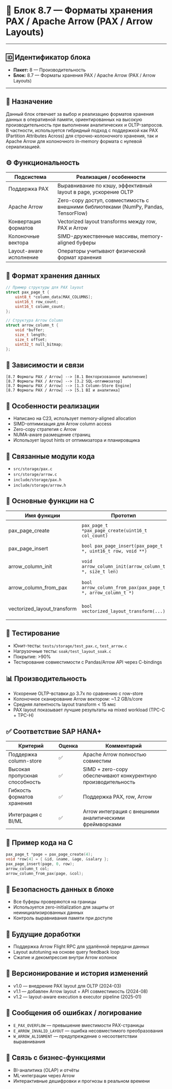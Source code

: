 # 🧱 Блок 8.7 — Форматы хранения PAX / Apache Arrow (PAX / Arrow Layouts)

---

## 🆔 Идентификатор блока

* **Пакет:** 8 — Производительность
* **Блок:** 8.7 — Форматы хранения PAX / Apache Arrow (PAX / Arrow Layouts)

---

## 🎯 Назначение

Данный блок отвечает за выбор и реализацию форматов хранения данных в оперативной памяти, ориентированных на высокую производительность при выполнении аналитических и OLTP-запросов. В частности, используется гибридный подход с поддержкой как PAX (Partition Attributes Across) для строчно-колоночного хранения, так и Apache Arrow для колоночного in-memory формата с нулевой сериализацией.

## ⚙️ Функциональность

| Подсистема              | Реализация / особенности                                                            |
| ----------------------- | ----------------------------------------------------------------------------------- |
| Поддержка PAX           | Выравнивание по кэшу, эффективный layout в page, ускорение OLTP                     |
| Apache Arrow            | Zero-copy доступ, совместимость с внешними библиотеками (NumPy, Pandas, TensorFlow) |
| Конвертация форматов    | Vectorized layout transforms между row, PAX и Arrow                                 |
| Колоночные вектора      | SIMD-дружественные массивы, memory-aligned буферы                                   |
| Layout-aware исполнение | Операторы учитывают физический формат хранения                                      |

## 💾 Формат хранения данных

```c
// Пример структуры для PAX layout
struct pax_page_t {
    uint8_t *column_data[MAX_COLUMNS];
    uint16_t row_count;
    uint16_t column_count;
};

// Структура Arrow Column
struct arrow_column_t {
    void *buffer;
    size_t length;
    size_t offset;
    uint32_t null_bitmap;
};
```

## 🔄 Зависимости и связи

```plantuml
[8.7 Форматы PAX / Arrow] --> [8.1 Векторизованное выполнение]
[8.7 Форматы PAX / Arrow] --> [3.2 SQL-оптимизатор]
[8.7 Форматы PAX / Arrow] --> [1.3 Column-Store Engine]
[8.7 Форматы PAX / Arrow] --> [5.1 BI и аналитика]
```

## 🧠 Особенности реализации

* Написано на C23, использует memory-aligned allocation
* SIMD-оптимизация для Arrow column access
* Zero-copy стратегия с Arrow
* NUMA-aware размещение страниц
* Использует layout hints от оптимизатора и планировщика

## 📂 Связанные модули кода

* `src/storage/pax.c`
* `src/storage/arrow.c`
* `include/storage/pax.h`
* `include/storage/arrow.h`

## 🔧 Основные функции на C

| Имя функции                   | Прототип                                                     | Описание                              |
| ----------------------------- | ------------------------------------------------------------ | ------------------------------------- |
| pax\_page\_create             | `pax_page_t *pax_page_create(uint16_t col_count)`            | Создание новой PAX-страницы           |
| pax\_page\_insert             | `bool pax_page_insert(pax_page_t *, uint16_t row, void **)`  | Вставка строки в PAX layout           |
| arrow\_column\_init           | `void arrow_column_init(arrow_column_t *, size_t len)`       | Инициализация колонки в Arrow формате |
| arrow\_column\_from\_pax      | `bool arrow_column_from_pax(pax_page_t *, arrow_column_t *)` | Трансформация данных из PAX в Arrow   |
| vectorized\_layout\_transform | `bool vectorized_layout_transform(...)`                      | Универсальный layout трансформатор    |

## 🧪 Тестирование

* Юнит-тесты: `tests/storage/test_pax.c`, `test_arrow.c`
* Нагрузочные тесты: `soak/test_layout_soak.c`
* Покрытие: >90%
* Тестирование совместимости с Pandas/Arrow API через C-bindings

## 📊 Производительность

* Ускорение OLTP-вставки до 3.7x по сравнению с row-store
* Колоночное сканирование Arrow вектором: \~1.2 GB/s/core
* Средняя латентность layout transform < 15 мкс
* PAX layout показывает лучшие результаты на mixed workload (TPC-C + TPC-H)

## ✅ Соответствие SAP HANA+

| Критерий                       | Оценка | Комментарий                                                   |
| ------------------------------ | ------ | ------------------------------------------------------------- |
| Поддержка column-store         | ✅      | Apache Arrow полностью совместим                              |
| Высокая пропускная способность | ✅      | SIMD + zero-copy обеспечивают конкурентную производительность |
| Гибкость форматов хранения     | ✅      | Поддержка PAX, row, Arrow                                     |
| Интеграция с BI/ML             | ✅      | Arrow интеграция с внешними аналитическими фреймворками       |

## 📎 Пример кода на C

```c
pax_page_t *page = pax_page_create(4);
void *row[4] = { &id, &name, &age, &salary };
pax_page_insert(page, 0, row);
arrow_column_t col;
arrow_column_from_pax(page, &col);
```

## 🔐 Безопасность данных в блоке

* Все буферы проверяются на границы
* Используется zero-initialization для защиты от неинициализированных данных
* Контроль выравнивания памяти при доступе

## 🧩 Будущие доработки

* Поддержка Arrow Flight RPC для удалённой передачи данных
* Layout autotuning на основе query feedback loop
* Сжатие и декомпрессия внутри Arrow колонок

## 🧬 Версионирование и история изменений

* v1.0 — внедрение PAX layout для OLTP (2024-03)
* v1.1 — добавлен Arrow layout + API совместимость (2024-08)
* v1.2 — layout-aware execution в executor pipeline (2025-01)

## 💬 Сообщения об ошибках / логирование

* `E_PAX_OVERFLOW` — превышение вместимости PAX-страницы
* `E_ARROW_INVALID_LAYOUT` — ошибка несовместимого преобразования
* `W_ARROW_ALIGNMENT` — предупреждение о несоответствии выравнивания

## 🧩 Связь с бизнес-функциями

* BI-аналитика (OLAP) и отчёты
* ML-интеграции через Arrow
* Интерактивные дешифровки и прогнозы в реальном времени
